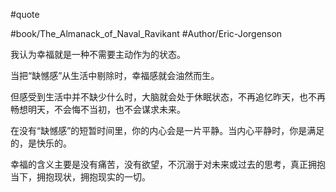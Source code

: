 #quote 

#book/The_Almanack_of_Naval_Ravikant 
#Author/Eric-Jorgenson 

我认为幸福就是一种不需要主动作为的状态。

当把“缺憾感”从生活中剔除时，幸福感就会油然而生。

但感受到生活中并不缺少什么时，大脑就会处于休眠状态，不再追忆昨天，也不再畅想明天，不会悔不当初，也不会谋求未来。

在没有“缺憾感”的短暂时间里，你的内心会是一片平静。当内心平静时，你是满足的，是快乐的。

幸福的含义主要是没有痛苦，没有欲望，不沉溺于对未来或过去的思考，真正拥抱当下，拥抱现状，拥抱现实的一切。

